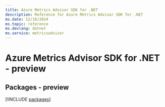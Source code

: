 ```yaml
---
title: Azure Metrics Advisor SDK for .NET
description: Reference for Azure Metrics Advisor SDK for .NET
ms.date: 12/10/2024
ms.topic: reference
ms.devlang: dotnet
ms.service: metricsadvisor
---
```

# Azure Metrics Advisor SDK for .NET - preview
## Packages - preview
[!INCLUDE [packages](metrics-advisor-index.md)]